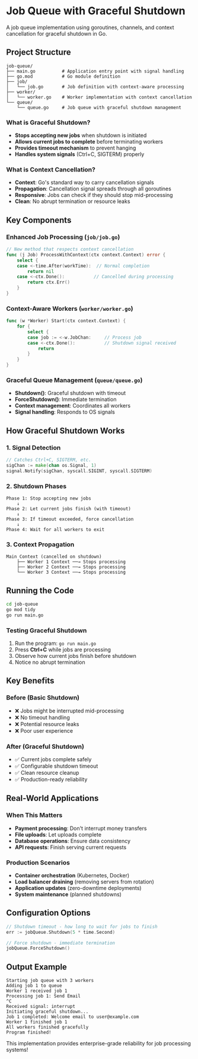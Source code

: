 # Job Queue with Graceful Shutdown

A job queue implementation using goroutines, channels, and context cancellation for graceful shutdown in Go.

## Project Structure

```
job-queue/
├── main.go          # Application entry point with signal handling
├── go.mod           # Go module definition
├── job/
│   └── job.go       # Job definition with context-aware processing
├── worker/
│   └── worker.go    # Worker implementation with context cancellation
└── queue/
    └── queue.go     # Job queue with graceful shutdown management
```

### What is Graceful Shutdown?
- **Stops accepting new jobs** when shutdown is initiated
- **Allows current jobs to complete** before terminating workers
- **Provides timeout mechanism** to prevent hanging
- **Handles system signals** (Ctrl+C, SIGTERM) properly

### What is Context Cancellation?
- **Context**: Go's standard way to carry cancellation signals
- **Propagation**: Cancellation signal spreads through all goroutines
- **Responsive**: Jobs can check if they should stop mid-processing
- **Clean**: No abrupt termination or resource leaks

## Key Components

### Enhanced Job Processing (`job/job.go`)
```go
// New method that respects context cancellation
func (j Job) ProcessWithContext(ctx context.Context) error {
    select {
    case <-time.After(workTime):  // Normal completion
        return nil
    case <-ctx.Done():           // Cancelled during processing
        return ctx.Err()
    }
}
```

### Context-Aware Workers (`worker/worker.go`)
```go
func (w *Worker) Start(ctx context.Context) {
    for {
        select {
        case job := <-w.JobChan:     // Process job
        case <-ctx.Done():           // Shutdown signal received
            return
        }
    }
}
```

### Graceful Queue Management (`queue/queue.go`)
- **Shutdown()**: Graceful shutdown with timeout
- **ForceShutdown()**: Immediate termination
- **Context management**: Coordinates all workers
- **Signal handling**: Responds to OS signals

## How Graceful Shutdown Works

### 1. Signal Detection
```go
// Catches Ctrl+C, SIGTERM, etc.
sigChan := make(chan os.Signal, 1)
signal.Notify(sigChan, syscall.SIGINT, syscall.SIGTERM)
```

### 2. Shutdown Phases
```
Phase 1: Stop accepting new jobs
    ↓
Phase 2: Let current jobs finish (with timeout)
    ↓
Phase 3: If timeout exceeded, force cancellation
    ↓
Phase 4: Wait for all workers to exit
```

### 3. Context Propagation
```
Main Context (cancelled on shutdown)
    ├── Worker 1 Context ──→ Stops processing
    ├── Worker 2 Context ──→ Stops processing
    └── Worker 3 Context ──→ Stops processing
```

## Running the Code

```bash
cd job-queue
go mod tidy
go run main.go
```

### Testing Graceful Shutdown
1. Run the program: `go run main.go`
2. Press **Ctrl+C** while jobs are processing
3. Observe how current jobs finish before shutdown
4. Notice no abrupt termination

## Key Benefits

### Before (Basic Shutdown)
- ❌ Jobs might be interrupted mid-processing
- ❌ No timeout handling
- ❌ Potential resource leaks
- ❌ Poor user experience

### After (Graceful Shutdown)
- ✅ Current jobs complete safely
- ✅ Configurable shutdown timeout
- ✅ Clean resource cleanup
- ✅ Production-ready reliability

## Real-World Applications

### When This Matters
- **Payment processing**: Don't interrupt money transfers
- **File uploads**: Let uploads complete
- **Database operations**: Ensure data consistency
- **API requests**: Finish serving current requests

### Production Scenarios
- **Container orchestration** (Kubernetes, Docker)
- **Load balancer draining** (removing servers from rotation)
- **Application updates** (zero-downtime deployments)
- **System maintenance** (planned shutdowns)

## Configuration Options

```go
// Shutdown timeout - how long to wait for jobs to finish
err := jobQueue.Shutdown(5 * time.Second)

// Force shutdown - immediate termination
jobQueue.ForceShutdown()
```

## Output Example

```
Starting job queue with 3 workers
Adding job 1 to queue
Worker 1 received job 1
Processing job 1: Send Email
^C
Received signal: interrupt
Initiating graceful shutdown...
Job 1 completed: Welcome email to user@example.com
Worker 1 finished job 1
All workers finished gracefully
Program finished!
```

This implementation provides enterprise-grade reliability for job processing systems!